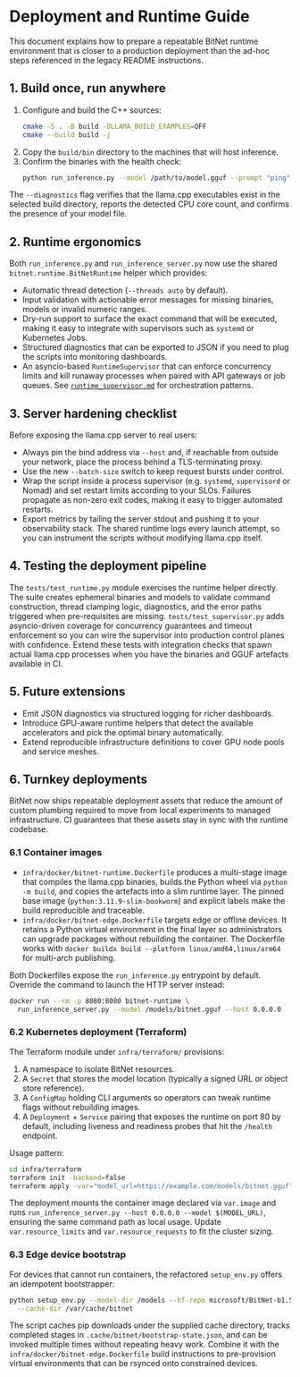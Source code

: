 # Deployment and Runtime Guide

This document explains how to prepare a repeatable BitNet runtime environment
that is closer to a production deployment than the ad-hoc steps referenced in
the legacy README instructions.

## 1. Build once, run anywhere

1. Configure and build the C++ sources:
   ```bash
   cmake -S . -B build -DLLAMA_BUILD_EXAMPLES=OFF
   cmake --build build -j
   ```
2. Copy the `build/bin` directory to the machines that will host inference.
3. Confirm the binaries with the health check:
   ```bash
   python run_inference.py --model /path/to/model.gguf --prompt "ping" --dry-run --diagnostics
   ```

The `--diagnostics` flag verifies that the llama.cpp executables exist in the
selected build directory, reports the detected CPU core count, and confirms the
presence of your model file.

## 2. Runtime ergonomics

Both `run_inference.py` and `run_inference_server.py` now use the shared
`bitnet.runtime.BitNetRuntime` helper which provides:

- Automatic thread detection (`--threads auto` by default).
- Input validation with actionable error messages for missing binaries, models
  or invalid numeric ranges.
- Dry-run support to surface the exact command that will be executed, making it
  easy to integrate with supervisors such as `systemd` or Kubernetes Jobs.
- Structured diagnostics that can be exported to JSON if you need to plug the
  scripts into monitoring dashboards.
- An asyncio-based `RuntimeSupervisor` that can enforce concurrency limits and
  kill runaway processes when paired with API gateways or job queues.  See
  [`runtime_supervisor.md`](runtime_supervisor.md) for orchestration patterns.

## 3. Server hardening checklist

Before exposing the llama.cpp server to real users:

- Always pin the bind address via `--host` and, if reachable from outside your
  network, place the process behind a TLS-terminating proxy.
- Use the new `--batch-size` switch to keep request bursts under control.
- Wrap the script inside a process supervisor (e.g. `systemd`, `supervisord` or
  Nomad) and set restart limits according to your SLOs.  Failures propagate as
  non-zero exit codes, making it easy to trigger automated restarts.
- Export metrics by tailing the server stdout and pushing it to your
  observability stack.  The shared runtime logs every launch attempt, so you can
  instrument the scripts without modifying llama.cpp itself.

## 4. Testing the deployment pipeline

The `tests/test_runtime.py` module exercises the runtime helper directly.  The
suite creates ephemeral binaries and models to validate command construction,
thread clamping logic, diagnostics, and the error paths triggered when
pre-requisites are missing.  `tests/test_supervisor.py` adds asyncio-driven
coverage for concurrency guarantees and timeout enforcement so you can wire the
supervisor into production control planes with confidence.  Extend these tests
with integration checks that spawn actual llama.cpp processes when you have the
binaries and GGUF artefacts available in CI.

## 5. Future extensions

- Emit JSON diagnostics via structured logging for richer dashboards.
- Introduce GPU-aware runtime helpers that detect the available accelerators and
  pick the optimal binary automatically.
- Extend reproducible infrastructure definitions to cover GPU node pools and
  service meshes.

## 6. Turnkey deployments

BitNet now ships repeatable deployment assets that reduce the amount of custom
plumbing required to move from local experiments to managed infrastructure.  CI
guarantees that these assets stay in sync with the runtime codebase.

### 6.1 Container images

- `infra/docker/bitnet-runtime.Dockerfile` produces a multi-stage image that
  compiles the llama.cpp binaries, builds the Python wheel via `python -m
  build`, and copies the artefacts into a slim runtime layer.  The pinned base
  image (`python:3.11.9-slim-bookworm`) and explicit labels make the build
  reproducible and traceable.
- `infra/docker/bitnet-edge.Dockerfile` targets edge or offline devices.  It
  retains a Python virtual environment in the final layer so administrators can
  upgrade packages without rebuilding the container.  The Dockerfile works with
  `docker buildx build --platform linux/amd64,linux/arm64` for multi-arch
  publishing.

Both Dockerfiles expose the `run_inference.py` entrypoint by default.  Override
the command to launch the HTTP server instead:

```bash
docker run --rm -p 8080:8080 bitnet-runtime \
  run_inference_server.py --model /models/bitnet.gguf --host 0.0.0.0
```

### 6.2 Kubernetes deployment (Terraform)

The Terraform module under `infra/terraform/` provisions:

1. A namespace to isolate BitNet resources.
2. A `Secret` that stores the model location (typically a signed URL or object
   store reference).
3. A `ConfigMap` holding CLI arguments so operators can tweak runtime flags
   without rebuilding images.
4. A `Deployment` + `Service` pairing that exposes the runtime on port 80 by
   default, including liveness and readiness probes that hit the `/health`
   endpoint.

Usage pattern:

```bash
cd infra/terraform
terraform init -backend=false
terraform apply -var="model_url=https://example.com/models/bitnet.gguf"
```

The deployment mounts the container image declared via `var.image` and runs
`run_inference_server.py --host 0.0.0.0 --model $(MODEL_URL)`, ensuring the same
command path as local usage.  Update `var.resource_limits` and
`var.resource_requests` to fit the cluster sizing.

### 6.3 Edge device bootstrap

For devices that cannot run containers, the refactored `setup_env.py` offers an
idempotent bootstrapper:

```bash
python setup_env.py --model-dir /models --hf-repo microsoft/BitNet-b1.58-2B-4T \
  --cache-dir /var/cache/bitnet
```

The script caches pip downloads under the supplied cache directory, tracks
completed stages in `.cache/bitnet/bootstrap-state.json`, and can be invoked
multiple times without repeating heavy work.  Combine it with the
`infra/docker/bitnet-edge.Dockerfile` build instructions to pre-provision
virtual environments that can be rsynced onto constrained devices.
